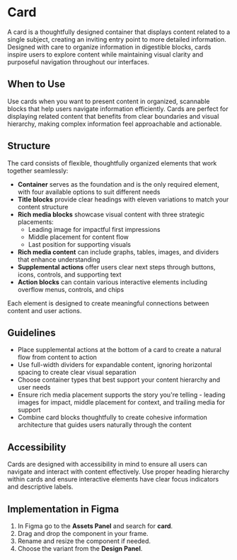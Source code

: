 # Card

A card is a thoughtfully designed container that displays content related to a single subject, creating an inviting entry point to more detailed information. Designed with care to organize information in digestible blocks, cards inspire users to explore content while maintaining visual clarity and purposeful navigation throughout our interfaces.

## When to Use

Use cards when you want to present content in organized, scannable blocks that help users navigate information efficiently. Cards are perfect for displaying related content that benefits from clear boundaries and visual hierarchy, making complex information feel approachable and actionable.

## Structure

The card consists of flexible, thoughtfully organized elements that work together seamlessly:

- **Container** serves as the foundation and is the only required element, with four available options to suit different needs
- **Title blocks** provide clear headings with eleven variations to match your content structure
- **Rich media blocks** showcase visual content with three strategic placements:
  - Leading image for impactful first impressions
  - Middle placement for content flow
  - Last position for supporting visuals
- **Rich media content** can include graphs, tables, images, and dividers that enhance understanding
- **Supplemental actions** offer users clear next steps through buttons, icons, controls, and supporting text
- **Action blocks** can contain various interactive elements including overflow menus, controls, and chips

Each element is designed to create meaningful connections between content and user actions.

## Guidelines

- Place supplemental actions at the bottom of a card to create a natural flow from content to action
- Use full-width dividers for expandable content, ignoring horizontal spacing to create clear visual separation
- Choose container types that best support your content hierarchy and user needs
- Ensure rich media placement supports the story you're telling - leading images for impact, middle placement for context, and trailing media for support
- Combine card blocks thoughtfully to create cohesive information architecture that guides users naturally through the content

## Accessibility

Cards are designed with accessibility in mind to ensure all users can navigate and interact with content effectively. Use proper heading hierarchy within cards and ensure interactive elements have clear focus indicators and descriptive labels.

## Implementation in Figma

1. In Figma go to the **Assets Panel** and search for **card**.
2. Drag and drop the component in your frame.
3. Rename and resize the component if needed.
4. Choose the variant from the **Design Panel**.
